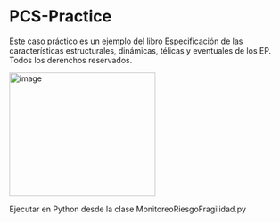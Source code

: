 # PCS-Practice
Este caso práctico es un ejemplo del libro Especificación de las características estructurales, dinámicas, télicas y eventuales de los EP. Todos los derenchos reservados.

<img width="262" height="222" alt="image" src="https://github.com/user-attachments/assets/1eaca9ca-7552-4868-aa3e-a2821c9b2249" />


Ejecutar en Python desde la clase MonitoreoRiesgoFragilidad.py

